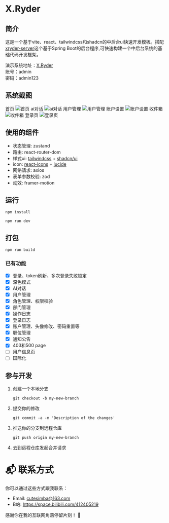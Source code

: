 # X.Ryder
## 简介
这是一个基于vite、react、tailwindcss和shadcn的中后台ui快速开发模板。搭配[xryder-server](https://github.com/pipijoe/xryder-server)这个基于Spring Boot的后台程序,可快速构建一个中后台系统的基础代码开发框架。

演示系统地址：[X.Ryder](https://xryder.cn)  
账号：admin  
密码：admin123
## 系统截图
首页
![首页](https://github.com/pipijoe/xryder-web/blob/main/src/assets/examples/wechat_2024-12-03_100104_397.png)
ai对话
![ai对话](https://github.com/pipijoe/xryder-web/blob/main/src/assets/examples/wechat_2024-12-03_100305_969.png)
用户管理
![用户管理](https://github.com/pipijoe/xryder-web/blob/main/src/assets/examples/wechat_2024-12-03_100324_346.png)
账户设置
![账户设置](https://github.com/pipijoe/xryder-web/blob/main/src/assets/examples/wechat_2024-12-03_100359_310.png)
收件箱
![收件箱](https://github.com/pipijoe/xryder-web/blob/main/src/assets/examples/wechat_2024-12-03_100411_159.png)
登录页
![登录页](https://github.com/pipijoe/xryder-web/blob/main/src/assets/examples/wechat_2024-12-03_100430_003.png)

## 使用的组件
- 状态管理: zustand
- 路由: react-router-dom
- 样式ui: [tailwindcss](https://tailwindcss.com/docs/installation) + [shadcn/ui](https://ui.shadcn.com/)
- icon: [react-icons](https://react-icons.github.io/react-icons/) + [lucide](https://lucide.dev/icons/)
- 网络请求: axios
- 表单参数校验: zod 
- 动效: framer-motion

## 运行
```shell
npm install

npm run dev
```

## 打包
```shell
npm run build
```

### 已有功能
- [x] 登录、token刷新、多次登录失败锁定
- [x] 深色模式
- [x] AI对话
- [x] 用户管理
- [x] 角色管理、权限校验
- [x] 部门管理
- [x] 操作日志
- [x] 登录日志
- [x] 账户管理、头像修改、密码重置等
- [x] 职位管理
- [x] 通知公告
- [x] 403和500 page
- [ ] 用户信息页
- [ ] 国际化

## 参与开发
1. 创建一个本地分支
    ```git
   git checkout -b my-new-branch
    ```
2. 提交你的修改
    ```shell
    git commit -a -m 'Description of the changes'
    ```
3. 推送你的分支到远程仓库
    ```shell
    git push origin my-new-branch
    ```
4. 去到远程仓库发起合并请求

# 📬 联系方式

你可以通过这些方式跟我联系：

- Email: cutesimba@163.com
- B站: https://space.bilibili.com/412405219

感谢你在我的互联网角落停留片刻！ 💫